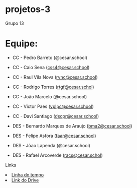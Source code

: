 # projetos-3
Grupo 13
# Equipe:

* CC - Pedro Barreto (@cesar.school)
* CC - Caio Sena (css4@cesar.school)
* CC - Raul Vila Nova (rvnc@cesar.school)
* CC - Rodrigo Torres (rtgf@cesar.schol)
* CC - João Marcelo (@cesar.school)
* CC - Victor Paes (vplpc@cesar.school)
* CC - Davi Santiago (dscpr@cesar.school)
  
* DES - Bernardo Marques de Araujo (bma2@cesar.school)
* DES - Felipe Asfora (faar@cesar.school)
* DES - Jõao Lapenda (@cesar.school)
* DES - Rafael Arcoverde (racs@cesar.schol)

 <p>Links </p>
    <li>
    <a  href="https://www.canva.com/design/DAGgIUxUIm4/Shtxs3phaePDSQQl5AnQHg/edit?utm_content=DAGgIUxUIm4&utm_campaign=designshare&utm_medium=link2&utm_source=sharebutton "
      >Linha do tempo</a
    >
        <li>
    <a  href="https://drive.google.com/drive/folders/105pIkqweFN8kbF1bdyip5qcCQrdshs5u?usp=sharing"
      >Link do Drive</a
    >
  </li>
